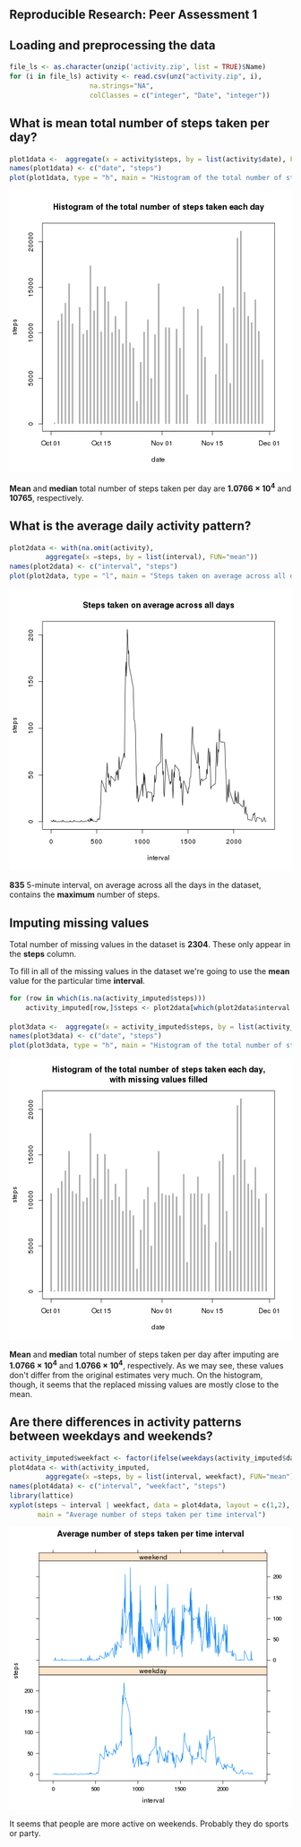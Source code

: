 ## Reproducible Research: Peer Assessment 1


## Loading and preprocessing the data

```r
file_ls <- as.character(unzip('activity.zip', list = TRUE)$Name)  
for (i in file_ls) activity <- read.csv(unz("activity.zip", i), 
					na.strings="NA", 
					colClasses = c("integer", "Date", "integer")) 
```


## What is mean total number of steps taken per day?

```r
plot1data <-  aggregate(x = activity$steps, by = list(activity$date), FUN = "sum")
names(plot1data) <- c("date", "steps")
plot(plot1data, type = "h", main = "Histogram of the total number of steps taken each day")
```

![plot of chunk meantotalsteps](figure/meantotalsteps.png) 

**Mean** and **median** total number of steps taken per day are 
**1.0766 &times; 10<sup>4</sup>** and **10765**,
respectively.

## What is the average daily activity pattern?

```r
plot2data <- with(na.omit(activity),
		 aggregate(x =steps, by = list(interval), FUN="mean"))
names(plot2data) <- c("interval", "steps")
plot(plot2data, type = "l", main = "Steps taken on average across all days")
```

![plot of chunk avgdailypattern](figure/avgdailypattern.png) 

**835** 5-minute interval, on average across all the days in the dataset, contains the **maximum** number of steps.

## Imputing missing values

Total number of missing values in the dataset is **2304**. These only appear in the **steps** column.


To fill in all of the missing values in the dataset we're going to use the **mean** value for the particular time **interval**. 


```r
for (row in which(is.na(activity_imputed$steps))) 
	activity_imputed[row,]$steps <- plot2data[which(plot2data$interval == activity_imputed[row,]$interval),]$steps 

plot3data <-  aggregate(x = activity_imputed$steps, by = list(activity_imputed$date), FUN = "sum")
names(plot3data) <- c("date", "steps")
plot(plot3data, type = "h", main = "Histogram of the total number of steps taken each day,\nwith missing values filled")
```

![plot of chunk imputing](figure/imputing.png) 

**Mean** and **median** total number of steps taken per day after imputing are 
**1.0766 &times; 10<sup>4</sup>** and **1.0766 &times; 10<sup>4</sup>**,
respectively. As we may see, these values don't differ from the original estimates very much. On the histogram, though, it seems that the replaced missing values are mostly close to the mean.
## Are there differences in activity patterns between weekdays and weekends?

```r
activity_imputed$weekfact <- factor(ifelse(weekdays(activity_imputed$date)==c("Saturday", "Sunday"), "weekend", "weekday"))
plot4data <- with(activity_imputed,
		 aggregate(x =steps, by = list(interval, weekfact), FUN="mean"))
names(plot4data) <- c("interval", "weekfact", "steps")
library(lattice)
xyplot(steps ~ interval | weekfact, data = plot4data, layout = c(1,2), type = "l", 
       main = "Average number of steps taken per time interval")
```

![plot of chunk weekdiffs](figure/weekdiffs.png) 

It seems that people are more active on weekends. Probably they do sports or party.

